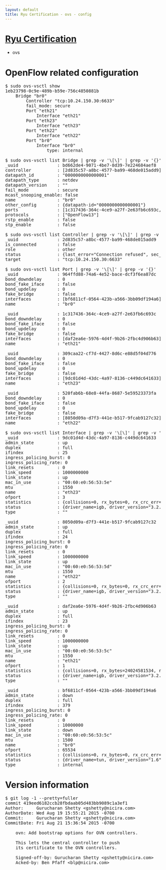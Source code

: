 ```yaml
---
layout: default
title: Ryu Certification - ovs - config
---
```

# [Ryu Certification](http://osrg.github.io/ryu/certification.html)
* ovs 

# OpenFlow related configuration
<pre>
$ sudo ovs-vsctl show
1eb23798-0c9e-489b-b59e-756c4850881b
    Bridge "br0"
        Controller "tcp:10.24.150.30:6633"
        fail_mode: secure
        Port "eth21"
            Interface "eth21"
        Port "eth23"
            Interface "eth23"
        Port "eth22"
            Interface "eth22"
        Port "br0"
            Interface "br0"
                type: internal

$ sudo ovs-vsctl list Bridge | grep -v '\[\]' | grep -v '{}'
_uuid               : bd662de4-9071-4be7-8d39-7e224684aef8
controller          : [2d835c57-a8bc-4577-ba99-468de015add9]
datapath_id         : "0000000000000001"
datapath_type       : netdev
datapath_version    : "<built-in>"
fail_mode           : secure
mcast_snooping_enable: false
name                : "br0"
other_config        : {datapath-id="0000000000000001"}
ports               : [1c317436-364c-4ce9-a27f-2e63fb6c693c, 309caa22-cf7d-4427-8d6c-e88d5f04d776, 520fab6b-68e8-44fa-8687-5e59523373fa, 964ffd88-74a6-4e52-bace-dcf3f6ea87dc]
protocols           : ["OpenFlow13"]
rstp_enable         : false
stp_enable          : false

$ sudo ovs-vsctl list Controller | grep -v '\[\]' | grep -v '{}'
_uuid               : 2d835c57-a8bc-4577-ba99-468de015add9
is_connected        : false
role                : other
status              : {last_error="Connection refused", sec_since_disconnect="3", state=BACKOFF}
target              : "tcp:10.24.150.30:6633"

$ sudo ovs-vsctl list Port | grep -v '\[\]' | grep -v '{}'
_uuid               : 964ffd88-74a6-4e52-bace-dcf3f6ea87dc
bond_downdelay      : 0
bond_fake_iface     : false
bond_updelay        : 0
fake_bridge         : false
interfaces          : [bf6811cf-0564-423b-a566-3bb09df194a6]
name                : "br0"

_uuid               : 1c317436-364c-4ce9-a27f-2e63fb6c693c
bond_downdelay      : 0
bond_fake_iface     : false
bond_updelay        : 0
fake_bridge         : false
interfaces          : [daf2ea6e-5976-4d4f-9b26-2fbc4d906b63]
name                : "eth21"

_uuid               : 309caa22-cf7d-4427-8d6c-e88d5f04d776
bond_downdelay      : 0
bond_fake_iface     : false
bond_updelay        : 0
fake_bridge         : false
interfaces          : [9dc01d4d-43dc-4a97-8136-c449dc641633]
name                : "eth23"

_uuid               : 520fab6b-68e8-44fa-8687-5e59523373fa
bond_downdelay      : 0
bond_fake_iface     : false
bond_updelay        : 0
fake_bridge         : false
interfaces          : [8050d09a-d7f3-441e-b517-9fcab9127c32]
name                : "eth22"

$ sudo ovs-vsctl list Interface | grep -v '\[\]' | grep -v '{}'
_uuid               : 9dc01d4d-43dc-4a97-8136-c449dc641633
admin_state         : up
duplex              : full
ifindex             : 25
ingress_policing_burst: 0
ingress_policing_rate: 0
link_resets         : 0
link_speed          : 1000000000
link_state          : up
mac_in_use          : "00:60:e0:56:53:5e"
mtu                 : 1550
name                : "eth23"
ofport              : 3
statistics          : {collisions=0, rx_bytes=0, rx_crc_err=0, rx_dropped=0, rx_errors=0, rx_frame_err=0, rx_over_err=0, rx_packets=0, tx_bytes=1176922500, tx_dropped=0, tx_errors=0, tx_packets=784615}
status              : {driver_name=igb, driver_version="3.2.10-k", firmware_version="2.10-9"}
type                : ""

_uuid               : 8050d09a-d7f3-441e-b517-9fcab9127c32
admin_state         : up
duplex              : full
ifindex             : 24
ingress_policing_burst: 0
ingress_policing_rate: 0
link_resets         : 0
link_speed          : 1000000000
link_state          : up
mac_in_use          : "00:60:e0:56:53:5d"
mtu                 : 1550
name                : "eth22"
ofport              : 2
statistics          : {collisions=0, rx_bytes=0, rx_crc_err=0, rx_dropped=0, rx_errors=0, rx_frame_err=0, rx_over_err=0, rx_packets=0, tx_bytes=18089315792, tx_dropped=0, tx_errors=0, tx_packets=12064077}
status              : {driver_name=igb, driver_version="3.2.10-k", firmware_version="2.10-9"}
type                : ""

_uuid               : daf2ea6e-5976-4d4f-9b26-2fbc4d906b63
admin_state         : up
duplex              : full
ifindex             : 23
ingress_policing_burst: 0
ingress_policing_rate: 0
link_resets         : 0
link_speed          : 1000000000
link_state          : up
mac_in_use          : "00:60:e0:56:53:5c"
mtu                 : 1550
name                : "eth21"
ofport              : 1
statistics          : {collisions=0, rx_bytes=24024581534, rx_crc_err=0, rx_dropped=0, rx_errors=0, rx_frame_err=0, rx_over_err=0, rx_packets=16026376, tx_bytes=0, tx_dropped=0, tx_errors=0, tx_packets=0}
status              : {driver_name=igb, driver_version="3.2.10-k", firmware_version="2.10-9"}
type                : ""

_uuid               : bf6811cf-0564-423b-a566-3bb09df194a6
admin_state         : down
duplex              : full
ifindex             : 379
ingress_policing_burst: 0
ingress_policing_rate: 0
link_resets         : 0
link_speed          : 10000000
link_state          : down
mac_in_use          : "00:60:e0:56:53:5c"
mtu                 : 1500
name                : "br0"
ofport              : 65534
statistics          : {collisions=0, rx_bytes=0, rx_crc_err=0, rx_dropped=0, rx_errors=0, rx_frame_err=0, rx_over_err=0, rx_packets=0, tx_bytes=0, tx_dropped=0, tx_errors=0, tx_packets=0}
status              : {driver_name=tun, driver_version="1.6", firmware_version="N/A"}
type                : internal
</pre>

# Version information
<pre>
$ git log -1 --pretty=fuller
commit 419eed6182ccb28fbdaab05d483bb9089c1a3ef1
Author:     Gurucharan Shetty &lt;gshetty@nicira.com&gt;
AuthorDate: Wed Aug 19 15:55:21 2015 -0700
Commit:     Gurucharan Shetty &lt;gshetty@nicira.com&gt;
CommitDate: Fri Aug 21 15:36:54 2015 -0700

    ovn: Add bootstrap options for OVN controllers.
    
    This lets the central controller to push
    its certificate to the OVN controllers.
    
    Signed-off-by: Gurucharan Shetty &lt;gshetty@nicira.com&gt;
    Acked-by: Ben Pfaff &lt;blp@nicira.com&gt;
</pre>
